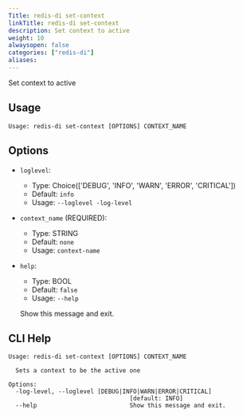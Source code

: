 ```yaml
---
Title: redis-di set-context
linkTitle: redis-di set-context
description: Set context to active
weight: 10
alwaysopen: false
categories: ["redis-di"]
aliases: 
---
```


Set context to active

## Usage

```
Usage: redis-di set-context [OPTIONS] CONTEXT_NAME
```

## Options
* `loglevel`: 
  * Type: Choice(['DEBUG', 'INFO', 'WARN', 'ERROR', 'CRITICAL']) 
  * Default: `info`
  * Usage: `--loglevel
-log-level`

  


* `context_name` (REQUIRED): 
  * Type: STRING 
  * Default: `none`
  * Usage: `context-name`

  


* `help`: 
  * Type: BOOL 
  * Default: `false`
  * Usage: `--help`

  Show this message and exit.



## CLI Help

```
Usage: redis-di set-context [OPTIONS] CONTEXT_NAME

  Sets a context to be the active one

Options:
  -log-level, --loglevel [DEBUG|INFO|WARN|ERROR|CRITICAL]
                                  [default: INFO]
  --help                          Show this message and exit.
```

